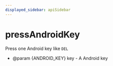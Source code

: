```yaml
---
displayed_sidebar: apiSidebar
---
```

# pressAndroidKey

Press one Android key like `DEL`

   * @param \{ANDROID_KEY} key - A Android key
